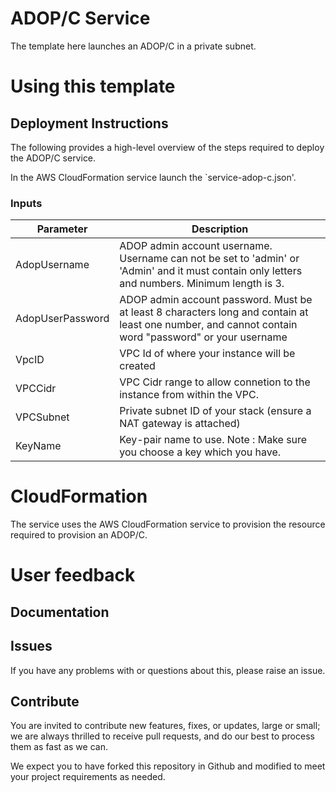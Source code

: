 # ADOP/C Service

The template here launches an ADOP/C in a private subnet.

# Using this template 

## Deployment Instructions

The following provides a high-level overview of the steps required to deploy the ADOP/C service.

In the AWS CloudFormation service launch the `service-adop-c.json'.

### Inputs

| Parameter | Description |
|-----------|-------------|
| AdopUsername | ADOP admin account username. Username can not be set to 'admin' or 'Admin' and it must contain only letters and numbers. Minimum length is 3. |
| AdopUserPassword | ADOP admin account password. Must be at least 8 characters long and contain at least one number, and cannot contain word "password" or your username | 
| VpcID | VPC Id of where your instance will be created | 
| VPCCidr | VPC Cidr range to allow connetion to the instance from within the VPC. | 
| VPCSubnet | Private subnet ID of your stack (ensure a NAT gateway is attached) |
| KeyName | Key-pair name to use. Note : Make sure you choose a key which you have. |

# CloudFormation

The service uses the AWS CloudFormation service to provision the resource required to provision an ADOP/C.

# User feedback

## Documentation

## Issues
If you have any problems with or questions about this, please raise an issue.

## Contribute
You are invited to contribute new features, fixes, or updates, large or small; we are always thrilled to receive pull requests, and do our best to process them as fast as we can.

We expect you to have forked this repository in Github and modified to meet your project requirements as needed.
